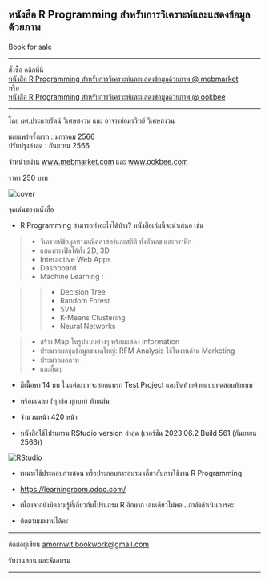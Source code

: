 ## หนังสือ R Programming สำหรับการวิเคราะห์และแสดงข้อมูลด้วยภาพ 
Book for sale

***   
สั่งซื้อ คลิกที่นี่   
[หนังสือ R Programming สำหรับการวิเคราะห์และแสดงข้อมูลด้วยภาพ @ mebmarket](https://www.mebmarket.com/ebook-224452-R-Programming-สำหรับการวิเคราะห์และแสดงข้อมูลด้วยภาพ)    
หรือ   
[หนังสือ R Programming สำหรับการวิเคราะห์และแสดงข้อมูลด้วยภาพ @ ookbee](https://www.ookbee.com/shop/book/88106122-5149-4386-9239-1d06768d1a34/r-programming-สำหรับการวิเคราะห์และแสดงข้อมูลด้วยภาพ)      

***   

โดย ผศ.ประกายรัตน์ วิเศษสงวน และ อาจารย์อมรวิทย์ วิเศษสงวน

เผยแพร่ครั้งแรก : มกราคม 2566   
ปรับปรุงล่าสุด : กันยายน 2566

จำหน่ายผ่าน www.mebmarket.com และ www.ookbee.com

ราคา 250 บาท  

![cover](https://github.com/prakayrat/Book/assets/51775195/3f12f240-42a5-40bc-801c-106c76680b94)


จุดเด่นของหนังสือ 
  
* R Programming สามารถทำอะไรได้บ้าง?  หนังสือเล่มนี้จะนำเสนอ เช่น  
> - วิเคราะห์ข้อมูลทางคณิตศาสตร์และสถิติ ทั้งตัวเลข และกราฟิก   
> - แสดงกราฟิกได้ทั้ง 2D, 3D
> - Interactive Web Apps  
> - Dashboard  
> - Machine Learning :

> >  - Decision Tree
> >  - Random Forest
> >  - SVM
> >  - K-Means Clustering
> >  - Neural Networks  

> - สร้าง Map ในรูปแบบต่างๆ พร้อมแสดง information  
> - ประมวลผลชุดข้อมูลขนาดใหญ่: RFM Analysis ใช้ในงานด้าน Marketing  
> - ประมวลผลภาพ
> - และอื่นๆ  

* มีเนื้อหา 14 บท ในแต่ละบทจะสอดแทรก Test Project และปิดท้ายด้วยแบบทดสอบท้ายบท  
* พร้อมเฉลย (ทุกข้อ ทุกบท) ท้ายเล่ม  
* จำนวนหน้า 420 หน้า

* หนังสือใช้โปรแกรม RStudio version ล่าสุด (เวอร์ชัน 2023.06.2 Build 561 (กันยายน 2566))   

![RStudio](https://github.com/prakayrat/Book/assets/51775195/99b418b1-4c0d-45b0-b51f-6dba4f968e12)

* เหมาะใช้ประกอบการสอน หรือประกอบการอบรม เกี่ยวกับการใช้งาน R Programming 
    
* https://learningroom.odoo.com/  

* เนื่องจากยังมีความรู้ที่เกี่ยวกับโปรแกรม R อีกมาก เล่มเดียวไม่พอ ..กำลังดำเนินการคะ
* ติดตามผลงานได้คะ

***

  
ติดต่อผู้เขียน
amornwit.bookwork@gmail.com

รับงานสอน และจัดอบรม



***
